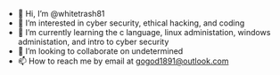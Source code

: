 - 👋 Hi, I’m @whitetrash81
- 👀 I’m interested in cyber security, ethical hacking, and coding 
- 🌱 I’m currently learning the c language, linux administation, windows administation, and intro to cyber security 
- 💞️ I’m looking to collaborate on undetermined
- 📫 How to reach me by email at gogod1891@outlook.com

<!---
whitetrash81/whitetrash81 is a ✨ special ✨ repository because its `README.md` (this file) appears on your GitHub profile.
You can click the Preview link to take a look at your changes.
--->
